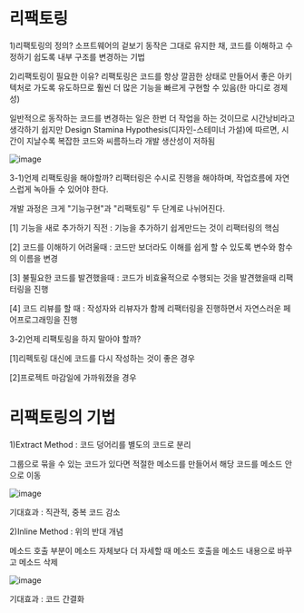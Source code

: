 # 리팩토링

1)리팩토링의 정의? 소프트웨어의 겉보기 동작은 그대로 유지한 채, 코드를 이해하고 수정하기 쉽도록 내부 구조를 변경하는 기법

2)리팩토링이 필요한 이유? 리팩토링은 코드를 항상 깔끔한 상태로 만들어서 좋은 아키텍처로 가도록 유도하므로 훨씬 더 많은 기능을 빠르게 구현할 수 있음(한 마디로 경제성)

일반적으로 동작하는 코드를 변경하는 일은 한번 더 작업을 하는 것이므로 시간낭비라고 생각하기 쉽지만 
Design Stamina Hypothesis(디자인-스테미너 가설)에 따르면, 시간이 지날수록 복잡한 코드와 씨름하느라 개발 생산성이 저하됨

![image](https://github.com/heydgmon/rrrr/assets/40292371/b6debab6-bbd9-4baf-b13b-659322626874)


3-1)언제 리팩토링을 해야할까? 리팩터링은 수시로 진행을 해야하며, 작업흐름에 자연스럽게 녹아들 수 있어야 한다.


개발 과정은 크게 "기능구현"과 "리팩토링" 두 단계로 나뉘어진다.


[1] 기능을 새로 추가하기 직전 : 기능을 추가하기 쉽게만드는 것이 리팩터링의 핵심

[2] 코드를 이해하기 어려울때 : 코드만 보더라도 이해를 쉽게 할 수 있도록 변수와 함수의 이름을 변경

[3] 불필요한 코드를 발견했을때 : 코드가 비효율적으로 수행되는 것을 발견했을때 리팩터링을 진행

[4] 코드 리뷰를 할 때 : 작성자와 리뷰자가 함께 리팩터링을 진행하면서 자연스러운 페어프로그래밍을 진행



3-2)언제 리팩토링을 하지 말아야 할까?
 
[1]리펙토링 대신에 코드를 다시 작성하는 것이 좋은 경우

[2]프로젝트 마감일에 가까워졌을 경우


# 리팩토링의 기법

1)Extract Method : 코드 덩어리를 별도의 코드로 분리

그룹으로 묶을 수 있는 코드가 있다면 적절한 메소드를 만들어서 해당 코드를 메소드 안으로 이동

![image](https://github.com/heydgmon/rrrr/assets/40292371/0fb58da7-4614-456d-9d16-a8988f6df2b3)

기대효과 : 직관적, 중복 코드 감소

2)Inline Method : 위의 반대 개념

메소드 호출 부분이 메소드 자체보다 더 자세할 때 메소드 호출을 메소드 내용으로 바꾸고 메소드 삭제

![image](https://github.com/heydgmon/rrrr/assets/40292371/59a3ba9f-e32b-4ef7-a1a1-24f3d151c765)

기대효과 : 코드 간결화

